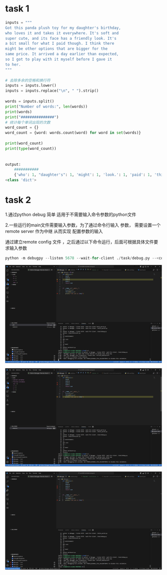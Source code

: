 # task 1

```python
inputs = """
Got this panda plush toy for my daughter's birthday,
who loves it and takes it everywhere. It's soft and
super cute, and its face has a friendly look. It's
a bit small for what I paid though. I think there
might be other options that are bigger for the
same price. It arrived a day earlier than expected,
so I got to play with it myself before I gave it
to her.
"""

# 去除多余的空格和换行符
inputs = inputs.lower()
inputs = inputs.replace("\n", " ").strip()

words = inputs.split()        
print("Number of words:", len(words))
print(words)
print("###############")
# 统计每个单词出现的次数
word_count = {}
word_count = {word: words.count(word) for word in set(words)}

print(word_count)
print(type(word_count))


output:
    ###########
    {'who': 1, "daughter's": 1, 'might': 1, 'look.': 1, 'paid': 1, 'this': 1, 'be': 1, 'i': 4, 'cute,': 1, 'what': 1, 'other': 1, 'with': 1, 'earlier': 1, 'soft': 1, 'though.': 1, 'super': 1, 'bit': 1, 'and': 3, 'that': 1, 'so': 1, 'takes': 1, 'got': 2, 'panda': 1, 'price.': 1, 'its': 1, 'friendly': 1, 'day': 1, 'bigger': 1, 'before': 1, 'options': 1, 'it': 5, 'small': 1, 'a': 3, 'arrived': 1, 'there': 1, 'my': 1, 'to': 2, 'her.': 1, "it's": 2, 'face': 1, 'has': 1, 'everywhere.': 1, 'the': 1, 'myself': 1, 'think': 1, 'toy': 1, 'than': 1, 'play': 1, 'gave': 1, 'plush': 1, 'birthday,': 1, 'for': 3, 'loves': 1, 'same': 1, 'expected,': 1, 'are': 1}
<class 'dict'>

```

# task 2

1.通过python debug 简单 适用于不需要输入命令参数的python文件



2.一些运行的main文件需要输入参数，为了通过命令行输入 参数， 需要设置一个remote server 作为中继 从而实现 配置参数的输入

通过建立remote config 文件 ，之后通过以下命令运行，后面可根据具体文件要求输入参数

```python
python -m debugpy --listen 5678 --wait-for-client ./task/debug.py --<config>
```

![1](./img/1.png)



![2](./img/2.png)

![](./img/3.png)